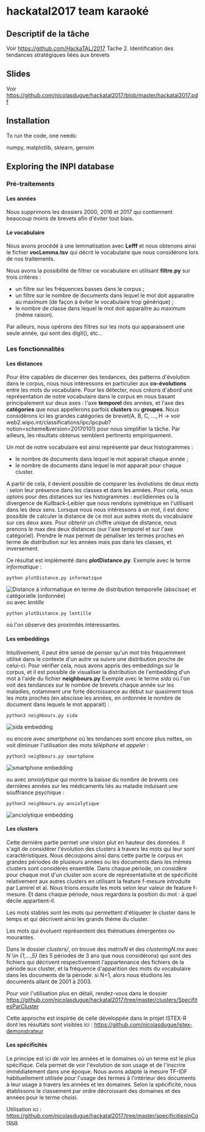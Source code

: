# hackatal2017 team karaoké

## Descriptif de la tâche

Voir https://github.com/HackaTAL/2017
Tache 2. Identification des tendances stratégiques liées aux brevets

## Slides

Voir https://github.com/nicolasdugue/hackatal2017/blob/master/hackatal2017.pdf

## Installation

To run the code, one needs:

numpy, matplotlib, sklearn, gensim


## Exploring the INPI database

### Pré-traitements 

#### Les années 

Nous supprimons les dossiers 2000, 2016 et 2017 qui contiennent beaucoup moins de brevets afin d'éviter tout biais.

#### Le vocabulaire

Nous avons procédé à une lemmatisation avec **Lefff** et nous obtenons ainsi le fichier **vocLemma.tsv**
qui décrit le vocabulaire que nous considérons lors de nos traitements.

Nous avons la possibilité de filtrer ce vocabulaire en utilisant **filtre.py** sur trois critères :
- un filtre sur les fréquences basses dans le corpus ;
- un filtre sur le nombre de documents dans lequel le mot doit apparaitre au maximum (de façon à éviter le vocabulaire trop générique) ;
- le nombre de classe dans lequel le mot doit apparaitre au maximum (même raison).

Par ailleurs, nous opérons des filtres sur les mots qui apparaissent une seule année, qui sont des digit(), etc...


### Les fonctionnalités

#### Les distances

Pour être capables de discerner des tendances, des patterns d'évolution dans le corpus, nous nous intéressons en particulier aux **co-évolutions** entre les mots du vocabulaire. Pour les détecter, nous créons d'abord une représentation de notre vocabulaire dans le corpus en nous basant principalement sur deux axes : l'axe **temporel** des années, et l'axe des **catégories** que nous appellerons parfois **clusters** ou **groupes**. Nous considérons ici les grandes catégories de brevet(A, B, C, ..., H -> voir web2.wipo.int/classifications/ipc/ipcpub?notion=scheme&version=20170101) pour nous simplifier la tâche. Par ailleurs, les résultats obtenus semblent pertinents empiriquement.

Un mot de notre vocabulaire est ainsi représenté par deux histogrammes :
- le nombre de documents dans lequel le mot apparait chaque année ;
- le nombre de documents dans lequel le mot apparait pour chaque cluster.

A partir de cela, il devient possible de comparer les évolutions de deux mots : selon leur présence dans les classes et dans les années.
Pour cela, nous optons pour des distances sur les histogrammes : euclidiennes ou la divergence de Kullback-Leibler que nous rendons symétrique en l'utilisant dans les deux sens.
Lorsque nous nous intéressons à un mot, il est donc possible de calculer la distance de ce mot aux autres mots du vocabulaire sur ces deux axes. Pour obtenir un chiffre unique de distance, nous prenons le max des deux distances (sur l'axe temporel et sur l'axe catégoriel). Prendre le max permet de pénaliser les termes proches en terme de distribution sur les années mais pas dans les classes, et inversement.

Ce résultat est implémenté dans **plotDistance.py**. 
Exemple avec le terme *informatique* :
```
python plotDistance.py informatique
```
![Distance à informatique en terme de distribution temporelle (abscisse) et catégorielle (ordonnée)](img/distanceInformatique.png)
ou avec *lentille*
```
python plotDistance.py lentille
```
où l'on observe des proximités intéressantes.
  
#### Les embeddings

Intuitivement, il peut être sensé de penser qu'un mot très fréquemment utilisé dans le contexte d'un autre va suivre une distribution proche de celui-ci.
Pour vérifier cela, nous avons appris des embeddings sur le corpus, et il est possible de visualiser la distribution de l'embedding d'un mot à l'aide du fichier **neighbours.py**
Exemple avec le terme *sida* où l'on voit des tendances sur le nombre de brevets chaque année sur les maladies, notamment une forte décroissance au début sur quasiment tous les mots proches (en abscisse les années, en ordonnée le nombre de document dans lequels le mot apparait) :
```
python3 neighbours.py sida
```
![sida embedding](img/sida.png)

ou encore avec *smartphone* où les tendances sont encore plus nettes, on voit diminuer l'utilisation des mots *téléphone* et *appeler* :
```
python3 neighbours.py smartphone
```
![smartphone embedding](img/smartphone.png)

ou avec *anxiolytique* qui montre la baisse du nombre de brevets ces dernières années sur les médicaments liés au maladie induisant une souffrance psychique :
```
python3 neighbours.py anxiolytique
```
![anciolytique embedding](img/anxiolytique.png)


#### Les clusters

Cette dernière partie permet une vision plut en hauteur des données. Il s'agit de considérer l'évolution des clusters à travers les mots qui leur sont caractéristiques.
Nous découpons ainsi dans cette partie le corpus en grandes périodes de plusieurs années ou les documents dans les mêmes clusters sont considérés ensemble. Dans chaque période, on considère pour chaque mot d'un cluster son score de représentativité et de spécificité relativement aux autres clusters en utilisant la feature f-mesure introduite par Lamirel et al.
Nous trions ensuite les mots selon leur valeur de feature f-mesure. Et dans chaque période, nous regardons la position du mot : à quel décile appartient-il. 

Les mots stables sont les mots qui permettent d'étiqueter le cluster dans le temps et qui décrivent ainsi les grands thème du cluster.

Les mots qui évoluent représentent des thématiues émergentes ou mourantes.

Dans le dossier *clusters/*, on trouve des *matrixN* et des *clusteringN.mx* avec *N \in {1,...,5}* (les 5 périodes de 3 ans que nous considérons) qui sont des fichiers qui décrivent respectivement l'appartenance des fichiers de la période aux cluster, et la fréquence d'apparition des mots du vocabulaire dans les documents de la période.
si N=1, alors nous étudions les documents allant de 2001 à 2003.

Pour voir l'utilisation plus en détail, rendez-vous dans le dossier
https://github.com/nicolasdugue/hackatal2017/tree/master/clusters/SpecifitesParCluster

Cette approche est inspirée de celle développée dans le projet ISTEX-R dont les résultats sont visibles ici : https://github.com/nicolasdugue/istex-demonstrateur

#### Les spécificités

Le principe est ici de voir les années et le domaines où un terme est le plus spécifique. Cela permet de voir l'évolution de son usage et de l'inscrire immédiatement dans une époque.
Nous avons adapté la mesure TF-IDF habituellement utilisée pour l'usage des termes à l'intérieur des documents à leur usage à travers les années et les domaines.
Selon la spécificité, nous établissons le classement par ordre décroissant des domaines et des années pour le terme choisi.

Utilisation ici : https://github.com/nicolasdugue/hackatal2017/tree/master/specificitiesInCorpus
